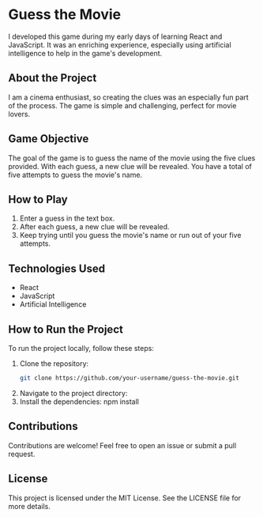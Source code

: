 # Guess the Movie

I developed this game during my early days of learning React and JavaScript. It was an enriching experience, especially using artificial intelligence to help in the game's development.

## About the Project

I am a cinema enthusiast, so creating the clues was an especially fun part of the process. The game is simple and challenging, perfect for movie lovers.

## Game Objective

The goal of the game is to guess the name of the movie using the five clues provided. With each guess, a new clue will be revealed. You have a total of five attempts to guess the movie's name.

## How to Play

1. Enter a guess in the text box.
2. After each guess, a new clue will be revealed.
3. Keep trying until you guess the movie's name or run out of your five attempts.

## Technologies Used

- React
- JavaScript
- Artificial Intelligence

## How to Run the Project

To run the project locally, follow these steps:

1. Clone the repository:
   ```sh
   git clone https://github.com/your-username/guess-the-movie.git
2. Navigate to the project directory:
3. Install the dependencies:
   npm install

## Contributions
Contributions are welcome! Feel free to open an issue or submit a pull request.

## License
This project is licensed under the MIT License. See the LICENSE file for more details.
